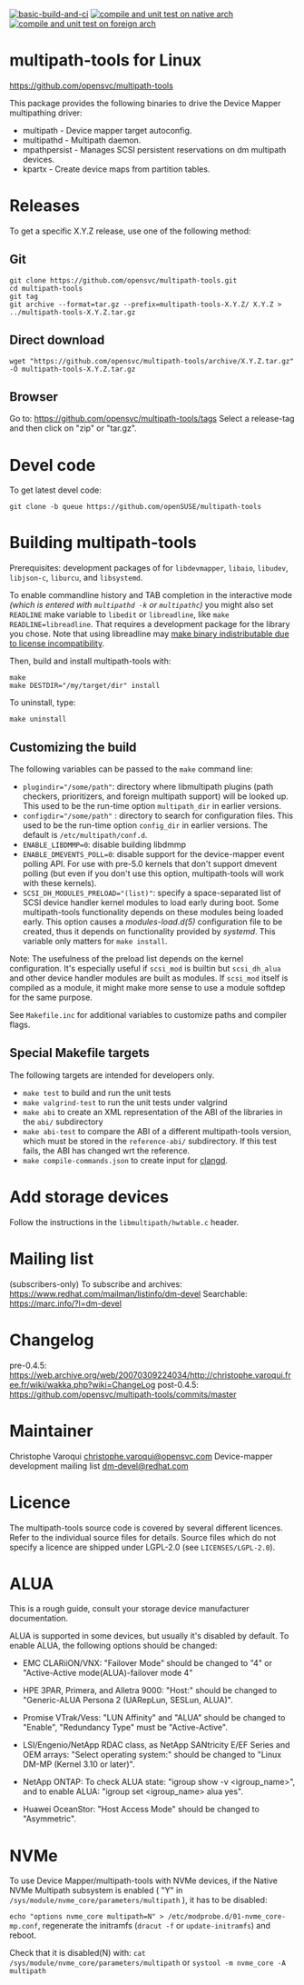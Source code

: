 [![basic-build-and-ci](https://github.com/openSUSE/multipath-tools/actions/workflows/build-and-unittest.yaml/badge.svg)](https://github.com/openSUSE/multipath-tools/actions/workflows/build-and-unittest.yaml) [![compile and unit test on native arch](https://github.com/openSUSE/multipath-tools/actions/workflows/native.yaml/badge.svg)](https://github.com/openSUSE/multipath-tools/actions/workflows/native.yaml) [![compile and unit test on foreign arch](https://github.com/openSUSE/multipath-tools/actions/workflows/foreign.yaml/badge.svg)](https://github.com/openSUSE/multipath-tools/actions/workflows/foreign.yaml)

multipath-tools for Linux
=========================

https://github.com/opensvc/multipath-tools

This package provides the following binaries to drive the Device Mapper multipathing driver:

* multipath - Device mapper target autoconfig.
* multipathd - Multipath daemon.
* mpathpersist - Manages SCSI persistent reservations on dm multipath devices.
* kpartx - Create device maps from partition tables.


Releases
========

To get a specific X.Y.Z release, use one of the following method:


Git
---

    git clone https://github.com/opensvc/multipath-tools.git
    cd multipath-tools
    git tag
    git archive --format=tar.gz --prefix=multipath-tools-X.Y.Z/ X.Y.Z > ../multipath-tools-X.Y.Z.tar.gz


Direct download
---------------

    wget "https://github.com/opensvc/multipath-tools/archive/X.Y.Z.tar.gz" -O multipath-tools-X.Y.Z.tar.gz


Browser
-------

Go to: https://github.com/opensvc/multipath-tools/tags
Select a release-tag and then click on "zip" or "tar.gz".


Devel code
==========

To get latest devel code:

    git clone -b queue https://github.com/openSUSE/multipath-tools


Building multipath-tools
========================

Prerequisites: development packages of for `libdevmapper`, `libaio`, `libudev`,
`libjson-c`, `liburcu`, and `libsystemd`.

To enable commandline history and TAB completion in the interactive mode *(which
is entered with `multipathd -k` or `multipathc`)* you might also set `READLINE`
make variable to `libedit` or `libreadline`, like `make READLINE=libreadline`.
That requires a development package for the library you chose. Note that using
libreadline may [make binary indistributable due to license
incompatibility](https://github.com/opensvc/multipath-tools/issues/36).

Then, build and install multipath-tools with:

    make
	make DESTDIR="/my/target/dir" install

To uninstall, type:

    make uninstall

Customizing the build
---------------------

The following variables can be passed to the `make` command line:

 * `plugindir="/some/path"`: directory where libmultipath plugins (path
   checkers, prioritizers, and foreign multipath support) will be looked up.
   This used to be the run-time option `multipath_dir` in earlier versions.
 * `configdir="/some/path"` : directory to search for configuration files.
    This used to be the run-time option `config_dir` in earlier versions.
	The default is `/etc/multipath/conf.d`.
 * `ENABLE_LIBDMMP=0`: disable building libdmmp
 * `ENABLE_DMEVENTS_POLL=0`: disable support for the device-mapper event
   polling API. For use with pre-5.0 kernels that don't support dmevent polling
   (but even if you don't use this option, multipath-tools will work with
   these kernels).
 * `SCSI_DH_MODULES_PRELOAD="(list)"`: specify a space-separated list of SCSI
   device handler kernel modules to load early during boot. Some
   multipath-tools functionality depends on these modules being loaded
   early. This option causes a *modules-load.d(5)* configuration file to be
   created, thus it depends on functionality provided by *systemd*.
   This variable only matters for `make install`.

Note: The usefulness of the preload list depends on the kernel configuration.
It's especially useful if `scsi_mod` is builtin but `scsi_dh_alua` and
other device handler modules are built as modules. If `scsi_mod` itself is compiled
as a module, it might make more sense to use a module softdep for the same
purpose.

See `Makefile.inc` for additional variables to customize paths and compiler
flags.

Special Makefile targets
------------------------

The following targets are intended for developers only.

 * `make test` to build and run the unit tests
 * `make valgrind-test` to run the unit tests under valgrind
 * `make abi` to create an XML representation of the ABI of the libraries in
   the `abi/` subdirectory
 * `make abi-test` to compare the ABI of a different multipath-tools version,
   which must be stored in the `reference-abi/` subdirectory. If this test
   fails, the ABI has changed wrt the reference.
 * `make compile-commands.json` to create input for [clangd](https://clangd.llvm.org/).


Add storage devices
===================

Follow the instructions in the `libmultipath/hwtable.c` header.


Mailing list
============

(subscribers-only)
To subscribe and archives: https://www.redhat.com/mailman/listinfo/dm-devel
Searchable: https://marc.info/?l=dm-devel


Changelog
=========

pre-0.4.5: https://web.archive.org/web/20070309224034/http://christophe.varoqui.free.fr/wiki/wakka.php?wiki=ChangeLog
post-0.4.5: https://github.com/opensvc/multipath-tools/commits/master


Maintainer
==========

Christophe Varoqui <christophe.varoqui@opensvc.com>
Device-mapper development mailing list <dm-devel@redhat.com>


Licence
=======

The multipath-tools source code is covered by several different licences.
Refer to the individual source files for details.
Source files which do not specify a licence are shipped under LGPL-2.0
(see `LICENSES/LGPL-2.0`).


ALUA
====
This is a rough guide, consult your storage device manufacturer documentation.

ALUA is supported in some devices, but usually it's disabled by default.
To enable ALUA, the following options should be changed:

- EMC CLARiiON/VNX:
   "Failover Mode" should be changed to "4" or "Active-Active mode(ALUA)-failover mode 4"

- HPE 3PAR, Primera, and Alletra 9000:
   "Host:" should be changed to "Generic-ALUA Persona 2 (UARepLun, SESLun, ALUA)".

- Promise VTrak/Vess:
   "LUN Affinity" and "ALUA" should be changed to "Enable", "Redundancy Type"
   must be "Active-Active".

- LSI/Engenio/NetApp RDAC class, as NetApp SANtricity E/EF Series and OEM arrays:
   "Select operating system:" should be changed to "Linux DM-MP (Kernel 3.10 or later)".

- NetApp ONTAP:
   To check ALUA state: "igroup show -v <igroup_name>", and to enable ALUA:
   "igroup set <igroup_name> alua yes".

- Huawei OceanStor:
   "Host Access Mode" should be changed to "Asymmetric".


NVMe
====
To use Device Mapper/multipath-tools with NVMe devices,
if the Native NVMe Multipath subsystem is enabled
( "Y" in `/sys/module/nvme_core/parameters/multipath` ),
it has to be disabled:

`echo "options nvme_core multipath=N" > /etc/modprobe.d/01-nvme_core-mp.conf`,
regenerate the initramfs (`dracut -f` or `update-initramfs`) and reboot.

Check that it is disabled(N) with:
`cat /sys/module/nvme_core/parameters/multipath`
or
`systool -m nvme_core -A multipath`
